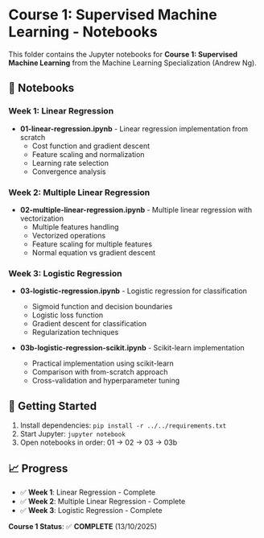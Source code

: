 # Course 1: Supervised Machine Learning - Notebooks

This folder contains the Jupyter notebooks for **Course 1: Supervised Machine Learning** from the Machine Learning Specialization (Andrew Ng).

## 📓 Notebooks

### Week 1: Linear Regression

- **01-linear-regression.ipynb** - Linear regression implementation from scratch
  - Cost function and gradient descent
  - Feature scaling and normalization
  - Learning rate selection
  - Convergence analysis

### Week 2: Multiple Linear Regression

- **02-multiple-linear-regression.ipynb** - Multiple linear regression with vectorization
  - Multiple features handling
  - Vectorized operations
  - Feature scaling for multiple features
  - Normal equation vs gradient descent

### Week 3: Logistic Regression

- **03-logistic-regression.ipynb** - Logistic regression for classification

  - Sigmoid function and decision boundaries
  - Logistic loss function
  - Gradient descent for classification
  - Regularization techniques

- **03b-logistic-regression-scikit.ipynb** - Scikit-learn implementation
  - Practical implementation using scikit-learn
  - Comparison with from-scratch approach
  - Cross-validation and hyperparameter tuning

## 🚀 Getting Started

1. Install dependencies: `pip install -r ../../requirements.txt`
2. Start Jupyter: `jupyter notebook`
3. Open notebooks in order: 01 → 02 → 03 → 03b

## 📈 Progress

- ✅ **Week 1**: Linear Regression - Complete
- ✅ **Week 2**: Multiple Linear Regression - Complete
- ✅ **Week 3**: Logistic Regression - Complete

**Course 1 Status**: ✅ **COMPLETE** (13/10/2025)
